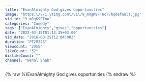 ```yaml
---
title: "EvanAlmighty God gives opportunities"
image: "https:\/\/i.ytimg.com\/vi\/9_mRgK9FTno\/hqdefault.jpg"
vid_id: "9_mRgK9FTno"
categories: "Comedy"
tags: ["EvanAlmighty","gives","opportunities"]
date: "2022-03-15T01:13:35+03:00"
vid_date: "2016-08-29T12:04:00Z"
duration: "PT2M22S"
viewcount: "2955"
likeCount: "52"
dislikeCount: ""
channel: "Nehal Shah"
---
```

{% raw %}EvanAlmighty God gives opportunities {% endraw %}
